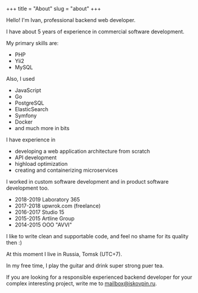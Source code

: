 +++
title = "About"
slug = "about"
+++

Hello! I'm Ivan, professional backend web developer.

I have about 5 years of experience in commercial software development.

My primary skills are:

* PHP
* Yii2
* MySQL

Also, I used

* JavaScript 
* Go 
* PostgreSQL 
* ElasticSearch 
* Symfony 
* Docker
* and much more in bits

I have experience in

* developing a web application architecture from scratch
* API development
* highload optimization
* creating and containerizing microservices

I worked in custom software development and in product software development too.

* 2018-2019 Laboratory 365
* 2017-2018 upwrok.com (freelance)
* 2016-2017 Studio 15
* 2015-2015 Artline Group
* 2014-2015 OOO "AVVI"

I like to write clean and supportable code, and feel no shame for its quality then :)

At this moment I live in Russia, Tomsk (UTC+7).

In my free time, I play the guitar and drink super strong puer tea.

If you are looking for a responsible experienced backend developer for your complex interesting project,
write me to [mailbox@iskovpin.ru](mailto:mailbox@iskovpin.ru).
